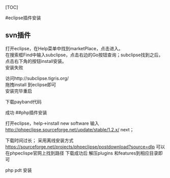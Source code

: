 [TOC]

#eclipse插件安装

## svn插件   
打开eclipse，在Help菜单中找到marketPlace，点击进入。  
在搜索框Find中输入subclipse，点击右边的Go按钮查询；subclipse找到之后，点击右下角的按钮install安装。  
安装失败  

访问http://subclipse.tigris.org/  
拖拽install 到eclipse即可  
安装完毕重启

下载payband代码

成功
##php插件安装

打开eclipse，help->install new software 
输入
http://phpeclipse.sourceforge.net/update/stable/1.2.x/
next；

下载时间过长；
采用离线安装方式
https://sourceforge.net/projects/phpeclipse/postdownload?source=dlp
可以在phpeclispe官网上找到路径
下载成功后
解压plugins  和features到相应目录即可

php  pdt 安装

